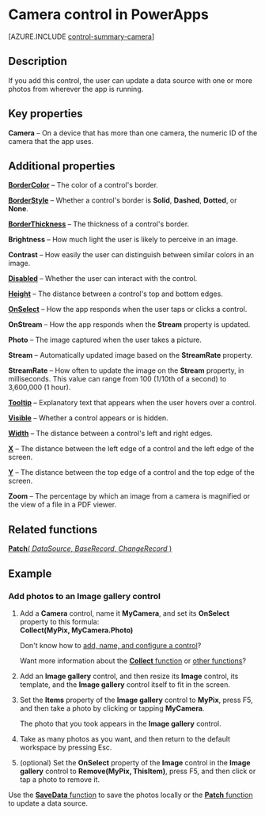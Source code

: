 <properties
    pageTitle="Camera control: reference | Microsoft PowerApps"
    description="Information, including properties and examples, about the Camera control"
    services=""
    suite="powerapps"
    documentationCenter="na"
    authors="aftowen"
    manager="erikre"
    editor=""
    tags=""/>

<tags
   ms.service="powerapps"
   ms.devlang="na"
   ms.topic="article"
   ms.tgt_pltfrm="na"
   ms.workload="na"
   ms.date="03/10/2016"
   ms.author="anneta"/>

# Camera control in PowerApps #
[AZURE.INCLUDE [control-summary-camera](../../includes/control-summary-camera.md)]

## Description ##
If you add this control, the user can update a data source with one or more photos from wherever the app is running.

## Key properties ##

**Camera** – On a device that has more than one camera, the numeric ID of the camera that the app uses.

## Additional properties ##

[**BorderColor**](properties\properties-color-border.md) – The color of a control's border.

[**BorderStyle**](properties\properties-color-border.md) – Whether a control's border is **Solid**, **Dashed**, **Dotted**, or **None**.

[**BorderThickness**](properties\properties-color-border.md) – The thickness of a control's border.

**Brightness** – How much light the user is likely to perceive in an image.

**Contrast** – How easily the user can distinguish between similar colors in an image.

[**Disabled**](properties\properties-core.md) – Whether the user can interact with the control.

[**Height**](properties\properties-size-location.md) – The distance between a control's top and bottom edges.

[**OnSelect**](properties\properties-core.md) – How the app responds when the user taps or clicks a control.

**OnStream** – How the app responds when the **Stream** property is updated.

**Photo** – The image captured  when the user takes a picture.

**Stream** – Automatically updated image based on the **StreamRate** property.

**StreamRate** – How often to update the image on the **Stream** property, in milliseconds.  This value can range from 100 (1/10th of a second) to 3,600,000 (1 hour).

[**Tooltip**](properties\properties-core.md) – Explanatory text that appears when the user hovers over a control.

[**Visible**](properties\properties-core.md) – Whether a control appears or is hidden.

[**Width**](properties\properties-size-location.md) – The distance between a control's left and right edges.

[**X**](properties\properties-size-location.md) – The distance between the left edge of a control and the left edge of the screen.

[**Y**](properties\properties-size-location.md) – The distance between the top edge of a control and the top edge of the screen.

**Zoom** – The percentage by which an image from a camera is magnified or the view of a file in a PDF viewer.

## Related functions ##

[**Patch**( *DataSource*, *BaseRecord*, *ChangeRecord* )](function-patch.md)

## Example ##
### Add photos to an Image gallery control ###
1. Add a **Camera** control, name it **MyCamera**, and set its **OnSelect** property to this formula:<br>
**Collect(MyPix, MyCamera.Photo)**

	Don't know how to [add, name, and configure a control](add-configure-controls.md)?

	Want more information about the [**Collect** function](function-clear-collect-clearcollect.md) or [other functions](formula-reference.md)?

1. Add an **Image gallery** control, and then resize its **Image** control, its template, and the **Image gallery** control itself to fit in the screen.

1. Set the **Items** property of the **Image gallery** control to **MyPix**, press F5, and then take a photo by clicking or tapping **MyCamera**.

	The photo that you took appears in the **Image gallery** control.

1. Take as many photos as you want, and then return to the default workspace by pressing Esc.

1. (optional) Set the **OnSelect** property of the **Image** control in the **Image gallery** control to **Remove(MyPix, ThisItem)**, press F5, and then click or tap a photo to remove it.

Use the [**SaveData** function](function-savedata-loaddata.md) to save the photos locally or the [**Patch** function](function-patch.md) to update a data source.
